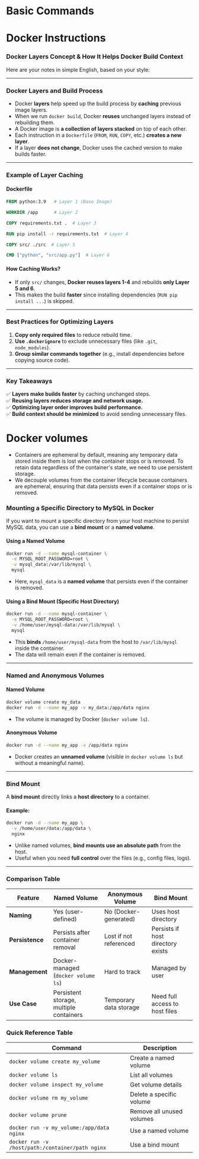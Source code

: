 # Basic Commands

# Docker Instructions

### Docker Layers Concept & How It Helps Docker Build Context  

Here are your notes in simple English, based on your style:  

---

### **Docker Layers and Build Process**  

- Docker **layers** help speed up the build process by **caching** previous image layers.  
- When we run `docker build`, Docker **reuses** unchanged layers instead of rebuilding them.  
- A Docker image is **a collection of layers stacked** on top of each other.  
- Each instruction in a `Dockerfile` (`FROM`, `RUN`, `COPY`, etc.) **creates a new layer**.  
- If a layer **does not change**, Docker uses the cached version to make builds faster.  

---

### **Example of Layer Caching**  

#### **Dockerfile**  
```dockerfile
FROM python:3.9   # Layer 1 (Base Image)

WORKDIR /app      # Layer 2

COPY requirements.txt .  # Layer 3

RUN pip install -r requirements.txt  # Layer 4

COPY src/ ./src  # Layer 5

CMD ["python", "src/app.py"]  # Layer 6
```

#### **How Caching Works?**  
- If only `src/` changes, **Docker reuses layers 1-4** and rebuilds **only Layer 5 and 6**.  
- This makes the build **faster** since installing dependencies (`RUN pip install ...`) is skipped.  

---

### **Best Practices for Optimizing Layers**  
1. **Copy only required files** to reduce rebuild time.  
2. **Use `.dockerignore`** to exclude unnecessary files (like `.git`, `node_modules`).  
3. **Group similar commands together** (e.g., install dependencies before copying source code).  

---
### **Key Takeaways**
✅ **Layers make builds faster** by caching unchanged steps.  
✅ **Reusing layers reduces storage and network usage.**  
✅ **Optimizing layer order improves build performance.**  
✅ **Build context should be minimized** to avoid sending unnecessary files.


















# Docker volumes
- Containers are ephemeral by default, meaning any temporary data stored inside them is lost when the container stops or is removed. To retain data regardless of the container's state, we need to use persistent storage.
- We decouple volumes from the container lifecycle because containers are ephemeral, ensuring that data persists even if a container stops or is removed.
### **Mounting a Specific Directory to MySQL in Docker**
If you want to mount a specific directory from your host machine to persist MySQL data, you can use a **bind mount** or a **named volume**.

#### **Using a Named Volume**
```bash
docker run -d --name mysql-container \
  -e MYSQL_ROOT_PASSWORD=root \
  -v mysql_data:/var/lib/mysql \
  mysql
```
- Here, `mysql_data` is a **named volume** that persists even if the container is removed.

#### **Using a Bind Mount (Specific Host Directory)**
```bash
docker run -d --name mysql-container \
  -e MYSQL_ROOT_PASSWORD=root \
  -v /home/user/mysql-data:/var/lib/mysql \
  mysql
```
- This **binds** `/home/user/mysql-data` from the host to `/var/lib/mysql` inside the container.
- The data will remain even if the container is removed.

---
### **Named and Anonymous Volumes**
#### **Named Volume**
```bash
docker volume create my_data
docker run -d --name my_app -v my_data:/app/data nginx
```
- The volume is managed by Docker (`docker volume ls`).

#### **Anonymous Volume**
```bash
docker run -d --name my_app -v /app/data nginx
```
- Docker creates an **unnamed volume** (visible in `docker volume ls` but without a meaningful name).

---

### **Bind Mount**
A **bind mount** directly links a **host directory** to a container.

#### **Example:**
```bash
docker run -d --name my_app \
  -v /home/user/data:/app/data \
  nginx
```
- Unlike named volumes, **bind mounts use an absolute path** from the host.
- Useful when you need **full control** over the files (e.g., config files, logs).

---

### **Comparison Table**
| Feature          | Named Volume | Anonymous Volume | Bind Mount |
|-----------------|-------------|-----------------|------------|
| **Naming**      | Yes (user-defined) | No (Docker-generated) | Uses host directory |
| **Persistence** | Persists after container removal | Lost if not referenced | Persists if host directory exists |
| **Management**  | Docker-managed (`docker volume ls`) | Hard to track | Managed by user |
| **Use Case**    | Persistent storage, multiple containers | Temporary data storage | Need full access to host files |

### **Quick Reference Table**
| Command | Description |
|---------|-------------|
| `docker volume create my_volume` | Create a named volume |
| `docker volume ls` | List all volumes |
| `docker volume inspect my_volume` | Get volume details |
| `docker volume rm my_volume` | Delete a specific volume |
| `docker volume prune` | Remove all unused volumes |
| `docker run -v my_volume:/app/data nginx` | Use a named volume |
| `docker run -v /host/path:/container/path nginx` | Use a bind mount |














